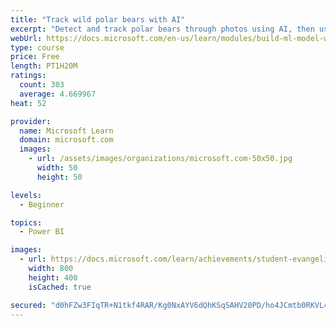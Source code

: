 ```yaml
---
title: "Track wild polar bears with AI"
excerpt: "Detect and track polar bears through photos using AI, then use Power BI to show where polar bears are being spotted."
webUrl: https://docs.microsoft.com/en-us/learn/modules/build-ml-model-with-azure-stream-analytics/
type: course
price: Free
length: PT1H20M
ratings:
  count: 303
  average: 4.669967
heat: 52

provider:
  name: Microsoft Learn
  domain: microsoft.com
  images:
    - url: /assets/images/organizations/microsoft.com-50x50.jpg
      width: 50
      height: 50

levels:
  - Beginner

topics:
  - Power BI

images:
  - url: https://docs.microsoft.com/learn/achievements/student-evangelism/build-ml-model-with-azure-stream-analytics-badge-social.png
    width: 800
    height: 400
    isCached: true

secured: "d0hFZw3FIqTR+N1tkf4RAR/Kg0NxAYV6dQhKSqSAHV20PD/ho4JCmtb0RKVL4IUuuSatLNAq2UWPk7wiOwpz/PTG8By+Z4yaRqzw3Tip/Oxvwo4QJORZJXX6UDxHGepZMN1LzlnuHeuzdC3dDiI6eKXSoWFjVmDRAzgkmvz1ZlQ6yHr071O7p3ktnsv7Mh1hLQoq3H1d+FBlg0OK5O6AmK2yOUi68wGz/l5+1JEwZP5ky0MafIGR+EJFgGuZ12FO+Vf/P/Sv8T9zOJV7s6Lu5IjFMzBuVA0EErepK+Vmc1ASnA8zqlexIaoKxLPvZ7N0FOtDDjaM4tZxC3cd3vpzJiH+LJvlqEvS8h597niU4XA7j6adrOGdjXlCnVPXXvL1Wcax0qC5zSLUTLCnkUPyj87WZ21pOmXd76WsQrnTiIE=;g7AQ/gSAntXgU2+Ajz1Sdg=="
---
```


